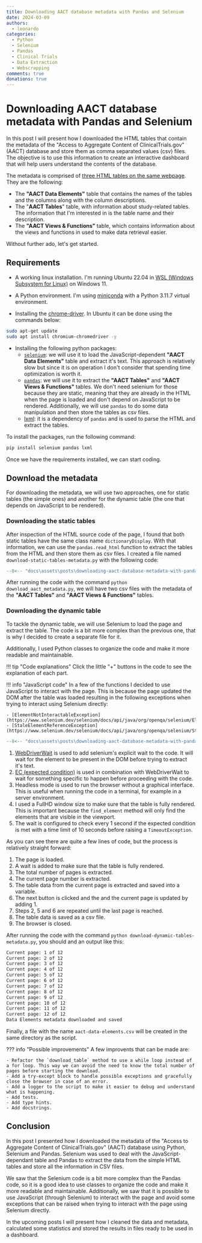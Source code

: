 ```yaml
---
title: Downloading AACT database metadata with Pandas and Selenium
date: 2024-03-09
authors:
  - leonardo
categories:
  - Python
  - Selenium
  - Pandas
  - Clinical Trials
  - Data Extraction
  - Webscrapping
comments: true
donations: true
---
```


# Downloading AACT database metadata with Pandas and Selenium

In this post I will present how I downloaded the HTML tables that contain the metadata of the "Access to Aggregate Content of ClinicalTrials.gov" (AACT) database and store them as comma separated values (csv) files. The objective is to use this information to create an interactive dashboard that will help users understand the contents of the database.

<!-- more -->

The metadata is comprised of [three HTML tables on the same webpage](https://aact.ctti-clinicaltrials.org/data_dictionary). They are the following:

- The **"AACT Data Elements"** table that contains the names of the tables and the columns along with the column descriptions.
- The "**AACT Tables**" table, with information about study-related tables. The information that I'm interested in is the table name and their description.
- The **"AACT Views & Functions"** table, which contains information about the views and functions in used to make data retrieval easier.

Without further ado, let's get started.

## Requirements

- A working linux installation. I'm running Ubuntu 22.04 in [WSL (Windows Subsystem for Linux)](https://learn.microsoft.com/en-us/windows/wsl/install) on Windows 11.

- A Python environment. I'm using [miniconda](https://docs.anaconda.com/free/miniconda/index.html) with a Python 3.11.7 virtual environment.

- Installing the [chrome-driver](https://chromedriver.chromium.org/). In Ubuntu it can be done using the commands below:

```bash
sudo apt-get update
sudo apt install chromium-chromedriver -y
```

- Installing the following python packages:
    - [`selenium`](https://www.selenium.dev/documentation/): we will use it to load the JavaScript-dependent **"AACT Data Elements"** table and extract it's text. This approach is relatively slow but since it is on operation I don't consider that spending time optimization is worth it.
    - [`pandas`](https://pandas.pydata.org/): we will use it to extract the **"AACT Tables"** and **"AACT Views & Functions"** tables. We don't need selenium for those because they are static, meaning that they are already in the HTML when the page is loaded and don't depend on JavaScript to be rendered. Additionally, we will use `pandas` to do some data manipulation and then store the tables as csv files.
    - [lxml](https://lxml.de/): it is a dependency of `pandas` and is used to parse the HTML and extract the tables.

To install the packages, run the following command:

```bash
pip install selenium pandas lxml
```

Once we have the requirements installed, we can start coding.

## Download the metadata

For downloading the metadata, we will use two approaches, one for static tables (the simple ones) and another for the dynamic table (the one that depends on JavaScript to be rendered).

### Downloading the static tables

After inspection of the HTML source code of the page, I found that both static tables have the same class name `dictionaryDisplay`. With that information, we can use the `pandas.read_html` function to extract the tables from the HTML and then store them as csv files. I created a file named `download-static-tables-metadata.py` with the following code:

```python title="download-static-tables-metadata.py" linenums="1"
--8<-- "docs\assets\posts\downloading-aact-database-metadata-with-pandas-and-selenium\code\download-static-tables-metadata.py"
```

After running the code with the command `python download_aact_metadata.py`, we will have two csv files with the metadata of the **"AACT Tables"** and **"AACT Views & Functions"** tables.


### Downloading the dynamic table

To tackle the dynamic table, we will use Selenium to load the page and extract the table. The code is a bit more complex than the previous one, that is why I decided to create a separate file for it.

Additionally, I used Python classes to organize the code and make it more readable and maintainable.

!!! tip "Code explanations"
    Click the little "+" buttons in the code to see the explanation of each part.

!!! info "JavaScript code"
    In a few of the functions I decided to use JavaScript to interact with the page. This is because the page updated the DOM after the table was loaded resulting in the following exceptions when trying to interact using Selenium directly:

    - [ElementNotInteractableException](https://www.selenium.dev/selenium/docs/api/java/org/openqa/selenium/ElementNotInteractableException.html).
    - [StaleElementReferenceException](https://www.selenium.dev/selenium/docs/api/java/org/openqa/selenium/StaleElementReferenceException.html).


```python title="download-dynamic-table-metadata.py" linenums="1"
--8<-- "docs\assets\posts\downloading-aact-database-metadata-with-pandas-and-selenium\code\download-dynamic-tables-metadata.py"
```

1. [WebDriverWait](https://www.selenium.dev/documentation/webdriver/waits/) is used to add selenium's explicit wait to the code. It will wait for the element to be present in the DOM before trying to extract it's text.
2. [EC (expected condition)](https://www.selenium.dev/documentation/webdriver/support_features/expected_conditions/) is used in combination with WebDriverWait to wait for something specific to happen before proceeding with the code.
3. Headless mode is used to run the browser without a graphical interface. This is useful when running the code in a terminal, for example in a server environment.
4. I used a FullHD window size to make sure that the table is fully rendered. This is important because the `find_element` method will only find the elements that are visible in the viewport.
5. The wait is configured to check every 1 second if the expected condition is met with a time limit of 10 seconds before raising a `TimeoutException`.

As you can see there are quite a few lines of code, but the process is relatively straight forward:

  1. The page is loaded.
  2. A wait is added to make sure that the table is fully rendered.
  3. The total number of pages is extracted.
  4. The current page number is extracted.
  5. The table data from the current page is extracted and saved into a variable.
  6. The next button is clicked and the and the current page is updated by adding 1.
  7. Steps 2, 5 and 6 are repeated until the last page is reached.
  8. The table data is saved as a csv file.
  9. The browser is closed.

After running the code with the command `python download-dynamic-tables-metadata.py`, you should and an output like this:

```bash
Current page: 1 of 12
Current page: 2 of 12
Current page: 3 of 12
Current page: 4 of 12
Current page: 5 of 12
Current page: 6 of 12
Current page: 7 of 12
Current page: 8 of 12
Current page: 9 of 12
Current page: 10 of 12
Current page: 11 of 12
Current page: 12 of 12
Data Elements metadata downloaded and saved
```

Finally, a file with the name `aact-data-elements.csv` will be created in the same directory as the script.

??? info "Possible improvements"
    A few improvents that can be made are:
    
    - Refactor the `download_table` method to use a while loop instead of a for loop. This way we can avoid the need to know the total number of pages before starting the download. 
    - Add a try-except block to handle possible exceptions and gracefully close the browser in case of an error.
    - Add a logger to the script to make it easier to debug and understand what is happening.
    - Add tests.
    - Add type hints.
    - Add docstrings.

## Conclusion

In this post I presented how I downloaded the metadata of the "Access to Aggregate Content of ClinicalTrials.gov" (AACT) database using Python, Selenium and Pandas. Selenium was used to deal with the JavaScript-dependant table and Pandas to extract the data from the simple HTML tables and store all the information in CSV files. 

We saw that the Selenium code is a bit more complex than the Pandas code, so it is a good idea to use classes to organize the code and make it more readable and maintainable. Additionally, we saw that it is possible to use JavaScript (through Selenium) to interact with the page and avoid some exceptions that can be raised when trying to interact with the page using Selenium directly.

In the upcoming posts I will present how I cleaned the data and metadata, calculated some statistics and stored the results in files ready to be used in a dashboard.
